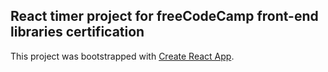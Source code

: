 ## React timer project for freeCodeCamp front-end libraries certification
This project was bootstrapped with [Create React App](https://github.com/facebookincubator/create-react-app).